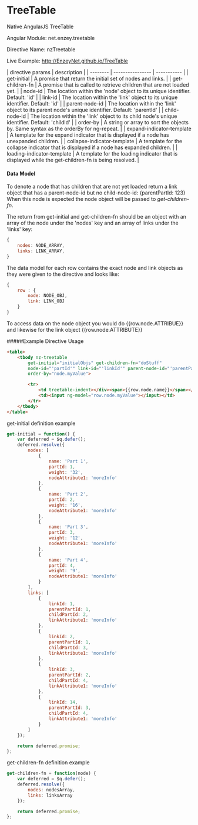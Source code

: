 TreeTable
=========

Native AngularJS TreeTable

Angular Module: net.enzey.treetable

Directive Name: nzTreetable

Live Example: http://EnzeyNet.github.io/TreeTable

| directive params | description |
| -------- | ---------------- | ----------- |
| get-initial | A promise that return the initial set of nodes and links. |
| get-children-fn | A promise that is called to retrieve children that are not loaded yet. |
| node-id | The location within the 'node' object to its unique identifier. Default: 'id' |
| link-id | The location within the 'link' object to its unique identifier. Default: 'id' |
| parent-node-id | The location within the 'link' object to its parent node's unique identifier. Default: 'parentId' |
| child-node-id | The location within the 'link' object to its child node's unique identifier. Default: 'childId' |
| order-by | A string or array to sort the objects by. Same syntax as the orderBy for ng-repeat. |
| expand-indicator-template | A template for the expand indicator that is displayed if a node has unexpanded children. |
| collapse-indicator-template | A template for the collapse indicator that is displayed if a node has expanded children. |
| loading-indicator-template | A template for the loading indicator that is displayed while the get-children-fn is being resolved. |


#### Data Model
To denote a node that has children that are not yet loaded return a link object that has a parent-node-id but no child-node-id: {parentPartId: 123}
When this node is expected the node object will be passed to _get-children-fn_.

The return from get-initial and get-children-fn should be an object with an array of the node under the 'nodes' key and an array of links under the 'links' key:
```javascript
{
	nodes: NODE_ARRAY,
	links: LINK_ARRAY,
}
```

The data model for each row contains the exact node and link objects as they were given to the directive and looks like:
```javascript
{
	row : {
		node: NODE_OBJ,
		link: LINK_OBJ
	}
}
```
To access data on the node object you would do {{row.node.ATTRIBUE}} and likewise for the link object {{row.node.ATTRIBUTE}}


#####Example Directive Usage
```html
<table>
	<tbody nz-treetable
		get-initial="initialObjs" get-children-fn="doStuff"
		node-id="'partId'" link-id="'linkId'" parent-node-id="'parentPartId'" child-node-id="'childPartId'"
		order-by="node.myValue">

		<tr>
			<td treetable-indent></div><span>{{row.node.name}}</span></td>
			<td><input ng-model="row.node.myValue"></input></td>
		</tr>
	</tbody>
</table>
```

get-initial definition example
```javascript
get-initial = function() {
	var deferred = $q.defer();
	deferred.resolve({
		nodes: [
			{
				name: 'Part 1',
				partId: 1,
				weight: '32',
				nodeAttribute1: 'moreInfo'
			},
			{
				name: 'Part 2',
				partId: 2,
				weight: '16',
				nodeAttribute1: 'moreInfo'
			},
			{
				name: 'Part 3',
				partId: 3,
				weight: '12',
				nodeAttribute1: 'moreInfo'
			},
			{
				name: 'Part 4',
				partId: 4,
				weight: '9',
				nodeAttribute1: 'moreInfo'
			}
		],
		links: [
			{
				linkId: 1,
				parentPartId: 1,
				childPartId: 2,
				linkAttribute1: 'moreInfo'
			},
			{
				linkId: 2,
				parentPartId: 1,
				childPartId: 3,
				linkAttribute1: 'moreInfo'
			},
			{
				linkId: 3,
				parentPartId: 2,
				childPartId: 4,
				linkAttribute1: 'moreInfo'
			},
			{
				linkId: 14,
				parentPartId: 3,
				childPartId: 4,
				linkAttribute1: 'moreInfo'
			}
		]
	});

	return deferred.promise;
};
```

get-children-fn definition example
```javascript
get-children-fn = function(node) {
	var deferred = $q.defer();
	deferred.resolve({
		nodes: nodesArray,
		links: linksArray
	});

	return deferred.promise;
};
```
